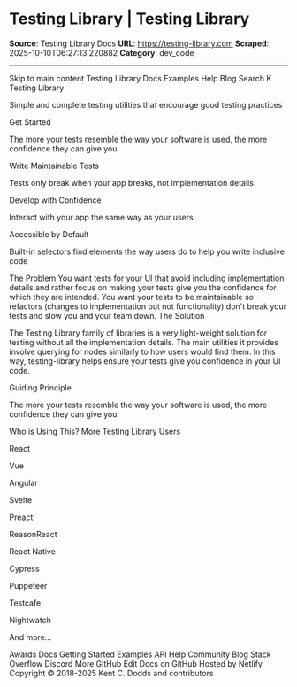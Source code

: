 # Testing Library | Testing Library

**Source**: Testing Library Docs
**URL**: https://testing-library.com
**Scraped**: 2025-10-10T06:27:13.220882
**Category**: dev_code

---

Skip to main content
Testing Library
Docs
Examples
Help
Blog
Search
K
Testing Library

Simple and complete testing utilities that encourage good testing practices

Get Started

The more your tests resemble the way your software is used,
the more confidence they can give you.

Write Maintainable Tests

Tests only break when your app breaks, not implementation details

Develop with Confidence

Interact with your app the same way as your users

Accessible by Default

Built-in selectors find elements the way users do to help you write inclusive code

The Problem
You want tests for your UI that avoid including implementation details and rather focus on making your tests give you the confidence for which they are intended.
You want your tests to be maintainable so refactors (changes to implementation but not functionality) don't break your tests and slow you and your team down.
The Solution

The Testing Library family of libraries is a very light-weight solution for testing without all the implementation details. The main utilities it provides involve querying for nodes similarly to how users would find them. In this way, testing-library helps ensure your tests give you confidence in your UI code.

Guiding Principle

The more your tests resemble the way your software is used, the more confidence they can give you.

Who is Using This?
More Testing Library Users

React

Vue

Angular

Svelte

Preact

ReasonReact

React Native

Cypress

Puppeteer

Testcafe

Nightwatch

And more...

Awards
Docs
Getting Started
Examples
API
Help
Community
Blog
Stack Overflow
Discord
More
GitHub
Edit Docs on GitHub
Hosted by Netlify
Copyright © 2018-2025 Kent C. Dodds and contributors
